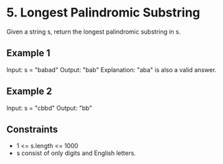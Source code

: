 # 5. Longest Palindromic Substring

Given a string s, return the longest palindromic substring in s.

## Example 1

Input: s = "babad"
Output: "bab"
Explanation: "aba" is also a valid answer.

## Example 2

Input: s = "cbbd"
Output: "bb"

## Constraints

- 1 <= s.length <= 1000
- s consist of only digits and English letters.